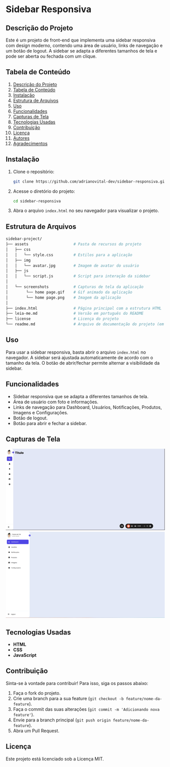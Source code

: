 
# Sidebar Responsiva

## Descrição do Projeto

Este é um projeto de front-end que implementa uma sidebar responsiva com design moderno, contendo uma área de usuário, links de navegação e um botão de logout. A sidebar se adapta a diferentes tamanhos de tela e pode ser aberta ou fechada com um clique.

## Tabela de Conteúdo

1. [Descrição do Projeto](#descrição-do-projeto)
2. [Tabela de Conteúdo](#tabela-de-conteúdo)
3. [Instalação](#instalação)
4. [Estrutura de Arquivos](#estrutura-de-arquivos)
5. [Uso](#uso)
6. [Funcionalidades](#funcionalidades)
7. [Capturas de Tela](#capturas-de-tela)
8. [Tecnologias Usadas](#tecnologias-usadas)
9. [Contribuição](#contribuição)
10. [Licença](#licença)
11. [Autores](#autores)
12. [Agradecimentos](#agradecimentos)

## Instalação

1. Clone o repositório:
    ```bash
    git clone https://github.com/adrianovital-dev/sidebar-responsiva.git
    ```

2. Acesse o diretório do projeto:
    ```bash
    cd sidebar-responsiva
    ```

3. Abra o arquivo `index.html` no seu navegador para visualizar o projeto.

## Estrutura de Arquivos

```bash
sidebar-project/
├── assets                    # Pasta de recursos do projeto
│   ├── css
│   │   └── style.css         # Estilos para a aplicação
│   ├── img
│   │   └── avatar.jpg        # Imagem de avatar do usuário
│   ├── js
│   │   └── script.js         # Script para interação da sidebar
│ 
│   └── screenshots           # Capturas de tela da aplicação
│        └── home page.gif    # Gif animado da aplicação
│        └── home page.png    # Imagem da aplicação
│ 
├── index.html                # Página principal com a estrutura HTML
├── leia-me.md                # Versão em português do README
├── license                   # Licença do projeto
└── readme.md                 # Arquivo de documentação do projeto (em inglês)

```

## Uso

Para usar a sidebar responsiva, basta abrir o arquivo `index.html` no navegador. A sidebar será ajustada automaticamente de acordo com o tamanho da tela. O botão de abrir/fechar permite alternar a visibilidade da sidebar.

## Funcionalidades

- Sidebar responsiva que se adapta a diferentes tamanhos de tela.
- Área de usuário com foto e informações.
- Links de navegação para Dashboard, Usuários, Notificações, Produtos, Imagens e Configurações.
- Botão de logout.
- Botão para abrir e fechar a sidebar.

## Capturas de Tela
![Página Inicial](./assets/screenshots/home%20page.gif)
![Página em ação](assets/screenshots/home%20page.png)

## Tecnologias Usadas

- **HTML**
- **CSS**
- **JavaScript**

## Contribuição

Sinta-se à vontade para contribuir! Para isso, siga os passos abaixo:

1. Faça o fork do projeto.
2. Crie uma branch para a sua feature (`git checkout -b feature/nome-da-feature`).
3. Faça o commit das suas alterações (`git commit -m 'Adicionando nova feature'`).
4. Envie para a branch principal (`git push origin feature/nome-da-feature`).
5. Abra um Pull Request.

## Licença

Este projeto está licenciado sob a Licença MIT.



